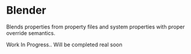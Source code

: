Blender
=======

Blends properties from property files and system properties with proper override semantics.

Work In Progress.. Will be completed real soon
